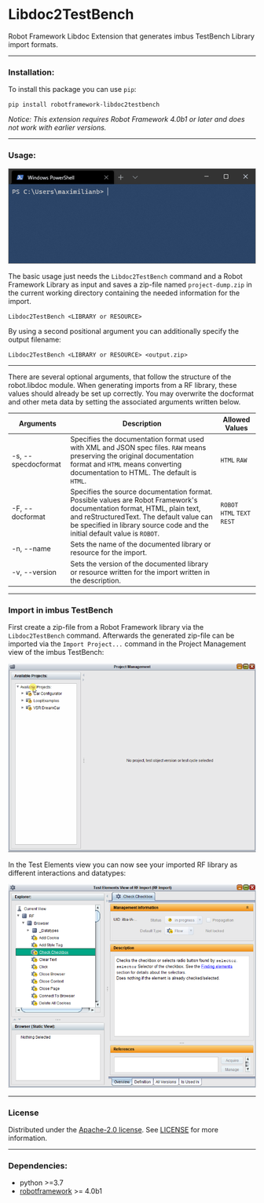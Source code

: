 # Libdoc2TestBench
Robot Framework Libdoc Extension that generates imbus TestBench Library import formats.

___

### Installation:

To install this package you can use  `pip`:

	pip install robotframework-libdoc2testbench

*Notice: This extension requires Robot Framework 4.0b1 or later and does not work with earlier versions.*
___
### Usage:
![LibDoc2TestBench command demo](res/example_usage.gif)

The basic usage just needs the ``Libdoc2TestBench`` command and a Robot Framework Library as input and saves a zip-file named `project-dump.zip` in the current working directory containing the needed information for the import.

	Libdoc2TestBench <LIBRARY or RESOURCE>
By using a second positional argument you can additionally specify the output filename:

	Libdoc2TestBench <LIBRARY or RESOURCE> <output.zip>
___

There are several optional arguments, that follow the structure of the robot.libdoc module. When generating imports from a RF library, these values should already be set up correctly. You may overwrite the docformat and other meta data by setting the associated arguments written below.

| Arguments 	| Description 	| Allowed Values 	|
|-	|-	|-	|
| -s, --specdocformat 	| Specifies the documentation format used with XML and JSON spec files.  `RAW` means preserving the original documentation format and `HTML` means converting documentation to HTML.  The default is `HTML`. 	| `HTML` `RAW` 	|
| -F, --docformat 	| Specifies the source documentation format.  Possible values are Robot Framework's documentation format, HTML, plain text, and reStructuredText.  The default value can be specified in library source code and the initial default value is `ROBOT`. 	| `ROBOT` `HTML` `TEXT` `REST` 	|
| -n, --name 	| Sets the name of the documented library or resource for the import. 	|  	|
| -v, --version 	| Sets the version of the documented library or resource written for the import written in the description. 	|  	|
___

### Import in imbus TestBench
First create a zip-file from a Robot Framework library via the `Libdoc2TestBench` command.
Afterwards the generated zip-file can be imported via the `Import Project...` command in the Project Management view of the imbus TestBench:

![Import Project Demo](res/projectmanagement_view.gif)

In the Test Elements view you can now see your imported RF library as different interactions and datatypes:

![Test Element View](res/test_element_view.png)

<!-- ### Change log
* 0.0.1
    * working first version -->

___
### License
Distributed under the [Apache-2.0 license](https://github.com/imbus/robotframework-libdoc2testbench/blob/main/LICENSE). See [LICENSE](LICENSE) for more information.
___
### Dependencies:
 - python >=3.7
 - [robotframework](https://github.com/robotframework/robotframework) >= 4.0b1